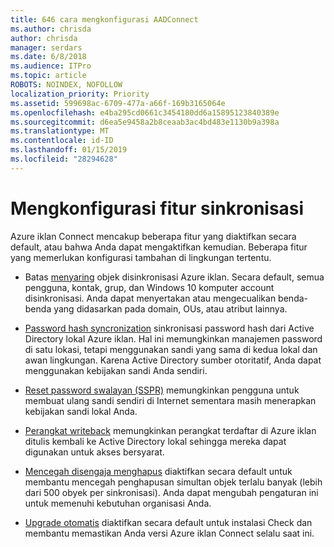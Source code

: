 ```yaml
---
title: 646 cara mengkonfigurasi AADConnect
ms.author: chrisda
author: chrisda
manager: serdars
ms.date: 6/8/2018
ms.audience: ITPro
ms.topic: article
ROBOTS: NOINDEX, NOFOLLOW
localization_priority: Priority
ms.assetid: 599698ac-6709-477a-a66f-169b3165064e
ms.openlocfilehash: e4ba295cd0661c3454180dd6a15895123840389e
ms.sourcegitcommit: d6ea5e9458a2b8ceaab3ac4bd483e1130b9a398a
ms.translationtype: MT
ms.contentlocale: id-ID
ms.lasthandoff: 01/15/2019
ms.locfileid: "28294628"
---
```

# <a name="configure-sync-features"></a>Mengkonfigurasi fitur sinkronisasi

Azure iklan Connect mencakup beberapa fitur yang diaktifkan secara default, atau bahwa Anda dapat mengaktifkan kemudian. Beberapa fitur yang memerlukan konfigurasi tambahan di lingkungan tertentu.
  
- Batas [menyaring](https://docs.microsoft.com/azure/active-directory/connect/active-directory-aadconnectsync-configure-filtering) objek disinkronisasi Azure iklan. Secara default, semua pengguna, kontak, grup, dan Windows 10 komputer account disinkronisasi. Anda dapat menyertakan atau mengecualikan benda-benda yang didasarkan pada domain, OUs, atau atribut lainnya. 
    
- [Password hash syncronization](https://docs.microsoft.com/azure/active-directory/connect/active-directory-aadconnectsync-implement-password-hash-synchronization) sinkronisasi password hash dari Active Directory lokal Azure iklan. Hal ini memungkinkan manajemen password di satu lokasi, tetapi menggunakan sandi yang sama di kedua lokal dan awan lingkungan. Karena Active Directory sumber otoritatif, Anda dapat menggunakan kebijakan sandi Anda sendiri. 
    
- [Reset password swalayan (SSPR)](https://docs.microsoft.com/azure/active-directory/authentication/quickstart-sspr) memungkinkan pengguna untuk membuat ulang sandi sendiri di Internet sementara masih menerapkan kebijakan sandi lokal Anda. 
    
- [Perangkat writeback](https://docs.microsoft.com/azure/active-directory/connect/active-directory-aadconnect-feature-device-writeback) memungkinkan perangkat terdaftar di Azure iklan ditulis kembali ke Active Directory lokal sehingga mereka dapat digunakan untuk akses bersyarat. 
    
- [Mencegah disengaja menghapus](https://docs.microsoft.com/azure/active-directory/connect/active-directory-aadconnectsync-feature-prevent-accidental-deletes) diaktifkan secara default untuk membantu mencegah penghapusan simultan objek terlalu banyak (lebih dari 500 obyek per sinkronisasi). Anda dapat mengubah pengaturan ini untuk memenuhi kebutuhan organisasi Anda. 
    
- [Upgrade otomatis](https://docs.microsoft.com/azure/active-directory/connect/active-directory-aadconnect-feature-automatic-upgrade) diaktifkan secara default untuk instalasi Check dan membantu memastikan Anda versi Azure iklan Connect selalu saat ini. 
    

